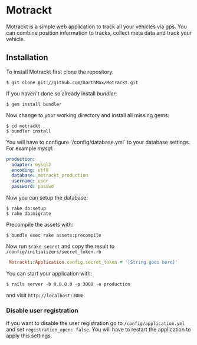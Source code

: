 # Motrackt

Motrackt is a simple web application to track all your vehicles via gps.
You can combine position information to tracks, collect meta data and track your vehicle.

## Installation

To install Motrackt first clone the repository.

```
$ git clone git://github.com/DarthMax/Motrackt.git
```

If you haven't done so already install *bundler*:

```
$ gem install bundler
```

Now change to your working directory and install all missing gems:

```
$ cd motrackt
$ bundler install
```

You will have to configure '/config/database.yml` to your database settings. For example *mysql*:

```yaml
production:
  adapter: mysql2
  encoding: utf8
  database: motrackt_production
  username: user
  password: passwd
```

Now you can setup the database:

```
$ rake db:setup
$ rake db:migrate
```

Precompile the assets with:

```
$ bundle exec rake assets:precompile
```

Now run `$rake secret` and copy the result to `/config/initializers/secret_token.rb`

```ruby
 Motrackt::Application.config.secret_token = '[String goes here]'
```

You can start your application with:

```
$ rails server -b 0.0.0.0 -p 3000 -e production
```

and visit `http://localhost:3000`.

### Disable user registration

If you want to disable the user registration go to `/config/application.yml` and set `registration_open: false`.
You will have to restart the application to apply this settings.